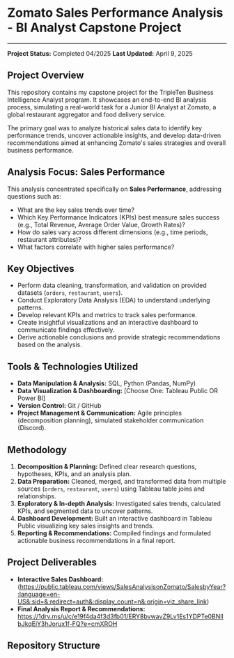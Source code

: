 # Zomato Sales Performance Analysis - BI Analyst Capstone Project

---

**Project Status:** Completed 04/2025
**Last Updated:** April 9, 2025 

## Project Overview

This repository contains my capstone project for the TripleTen Business Intelligence Analyst program. It showcases an end-to-end BI analysis process, simulating a real-world task for a Junior BI Analyst at Zomato, a global restaurant aggregator and food delivery service.

The primary goal was to analyze historical sales data to identify key performance trends, uncover actionable insights, and develop data-driven recommendations aimed at enhancing Zomato's sales strategies and overall business performance.

## Analysis Focus: Sales Performance

This analysis concentrated specifically on **Sales Performance**, addressing questions such as:
* What are the key sales trends over time?
* Which Key Performance Indicators (KPIs) best measure sales success (e.g., Total Revenue, Average Order Value, Growth Rates)?
* How do sales vary across different dimensions (e.g., time periods, restaurant attributes)?
* What factors correlate with higher sales performance?

## Key Objectives

* Perform data cleaning, transformation, and validation on provided datasets (`orders`, `restaurant`, `users`).
* Conduct Exploratory Data Analysis (EDA) to understand underlying patterns.
* Develop relevant KPIs and metrics to track sales performance.
* Create insightful visualizations and an interactive dashboard to communicate findings effectively.
* Derive actionable conclusions and provide strategic recommendations based on the analysis.

## Tools & Technologies Utilized

* **Data Manipulation & Analysis:** SQL, Python (Pandas, NumPy)
* **Data Visualization & Dashboarding:** [Choose One: Tableau Public OR Power BI]
* **Version Control:** Git / GitHub
* **Project Management & Communication:** Agile principles (decomposition planning), simulated stakeholder communication (Discord).

## Methodology

1.  **Decomposition & Planning:** Defined clear research questions, hypotheses, KPIs, and an analysis plan.
2.  **Data Preparation:** Cleaned, merged, and transformed data from multiple sources (`orders`, `restaurant`, `users`) using Tableau table joins and relationships.
3.  **Exploratory & In-depth Analysis:** Investigated sales trends, calculated KPIs, and segmented data to uncover patterns.
4.  **Dashboard Development:** Built an interactive dashboard in Tableau Public visualizing key sales insights and trends.
5.  **Reporting & Recommendations:** Compiled findings and formulated actionable business recommendations in a final report.

## Project Deliverables

* **Interactive Sales Dashboard:** (https://public.tableau.com/views/SalesAnalysisonZomato/SalesbyYear?:language=en-US&:sid=&:redirect=auth&:display_count=n&:origin=viz_share_link)
* **Final Analysis Report & Recommendations:** https://1drv.ms/u/c/e19f4da4f3d3fb01/ERY8bvwavZ9Lv1Es1YDPTe0BNllbJkqEiY3hJorux1f-FQ?e=cmXROH

## Repository Structure
